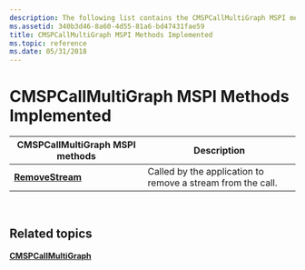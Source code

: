 ```yaml
---
description: The following list contains the CMSPCallMultiGraph MSPI methods.
ms.assetid: 340b3d46-8a60-4d55-81a6-bd47431fae59
title: CMSPCallMultiGraph MSPI Methods Implemented
ms.topic: reference
ms.date: 05/31/2018
---
```


# CMSPCallMultiGraph MSPI Methods Implemented



| CMSPCallMultiGraph MSPI methods                         | Description                                                 |
|---------------------------------------------------------|-------------------------------------------------------------|
| [**RemoveStream**](/windows/desktop/api/Mspcall/nf-mspcall-cmspcallmultigraph-removestream) | Called by the application to remove a stream from the call. |



 

## Related topics

<dl> <dt>

[**CMSPCallMultiGraph**](/windows/desktop/api/Mspcall/nl-mspcall-cmspcallmultigraph)
</dt> </dl>

 

 



